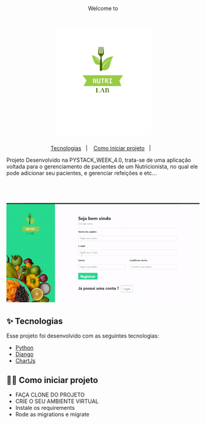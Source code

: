 <div align="center"> Welcome to
<h1 align="center">
  <img alt="nutrilab" style="width:250px; margin:0px; padding:0;" title="NutriLab" src="https://github.com/Kleitomberg/nutriLab/blob/master/templates/static/autenticacao/img/logo_nutri_lab.png" />
</h1>
  </div>
  
<p align="center">
  <a href="#-tecnologias">Tecnologias</a>&nbsp;&nbsp;&nbsp;|&nbsp;&nbsp;&nbsp; 
  <a href="#Como-iniciar-projeto">Como iniciar projeto</a>&nbsp;&nbsp;&nbsp;|&nbsp;&nbsp;&nbsp;  
</p>

Projeto Desenvolvido na PYSTACK_WEEK_4.0, trata-se de uma aplicação voltada para o gerenciamento de pacientes de um Nutricionista, no qual ele pode adicionar seu pacientes, e gerenciar refeições e etc...

<br>

<h1 align="center">
  <img alt="nutrilab" title="NutriLab" src="https://github.com/Kleitomberg/nutriLab/blob/master/templates/static/github/assets/ezgif.com-gif-maker%20(1).gif" />
</h1>

 ## ✨ Tecnologias
Esse projeto foi desenvolvido com as seguintes tecnologias:

- [Python](https://www.python.org/)
- [Django](https://www.chartjs.org/)
- [ChartJs](https://www.djangoproject.com/)

## 👨‍💻 Como iniciar projeto

 - FAÇA CLONE DO PROJETO
 - CRIE O SEU AMBIENTE VIRTUAL
 - Instale os requirements
 - Rode as migrations e migrate
  
